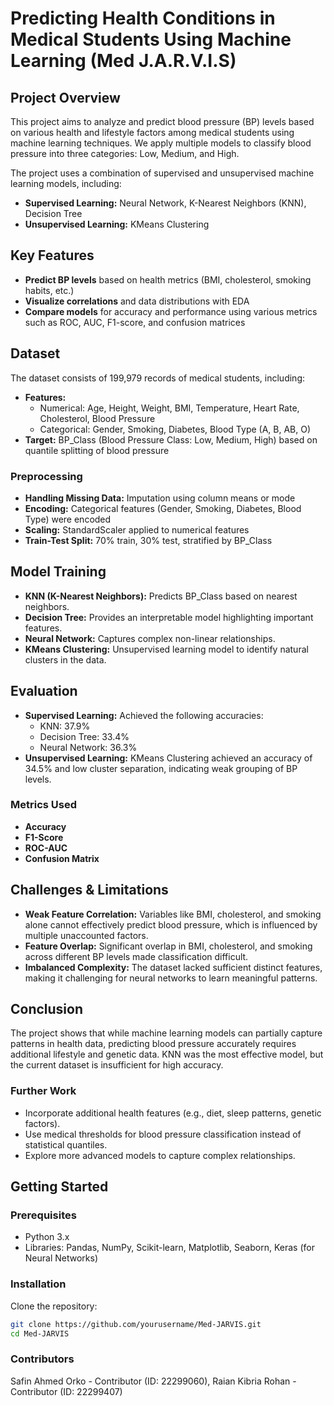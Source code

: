 # Predicting Health Conditions in Medical Students Using Machine Learning (Med J.A.R.V.I.S)

## Project Overview
This project aims to analyze and predict blood pressure (BP) levels based on various health and lifestyle factors among medical students using machine learning techniques. We apply multiple models to classify blood pressure into three categories: Low, Medium, and High. 

The project uses a combination of supervised and unsupervised machine learning models, including:
- **Supervised Learning:** Neural Network, K-Nearest Neighbors (KNN), Decision Tree
- **Unsupervised Learning:** KMeans Clustering

## Key Features
- **Predict BP levels** based on health metrics (BMI, cholesterol, smoking habits, etc.)
- **Visualize correlations** and data distributions with EDA
- **Compare models** for accuracy and performance using various metrics such as ROC, AUC, F1-score, and confusion matrices

## Dataset
The dataset consists of 199,979 records of medical students, including:
- **Features:**
  - Numerical: Age, Height, Weight, BMI, Temperature, Heart Rate, Cholesterol, Blood Pressure
  - Categorical: Gender, Smoking, Diabetes, Blood Type (A, B, AB, O)
- **Target:** BP_Class (Blood Pressure Class: Low, Medium, High) based on quantile splitting of blood pressure

### Preprocessing
- **Handling Missing Data:** Imputation using column means or mode
- **Encoding:** Categorical features (Gender, Smoking, Diabetes, Blood Type) were encoded
- **Scaling:** StandardScaler applied to numerical features
- **Train-Test Split:** 70% train, 30% test, stratified by BP_Class

## Model Training
- **KNN (K-Nearest Neighbors):** Predicts BP_Class based on nearest neighbors.
- **Decision Tree:** Provides an interpretable model highlighting important features.
- **Neural Network:** Captures complex non-linear relationships.
- **KMeans Clustering:** Unsupervised learning model to identify natural clusters in the data.

## Evaluation
- **Supervised Learning:** Achieved the following accuracies:
  - KNN: 37.9%
  - Decision Tree: 33.4%
  - Neural Network: 36.3%
- **Unsupervised Learning:** KMeans Clustering achieved an accuracy of 34.5% and low cluster separation, indicating weak grouping of BP levels.

### Metrics Used
- **Accuracy**
- **F1-Score**
- **ROC-AUC**
- **Confusion Matrix**

## Challenges & Limitations
- **Weak Feature Correlation:** Variables like BMI, cholesterol, and smoking alone cannot effectively predict blood pressure, which is influenced by multiple unaccounted factors.
- **Feature Overlap:** Significant overlap in BMI, cholesterol, and smoking across different BP levels made classification difficult.
- **Imbalanced Complexity:** The dataset lacked sufficient distinct features, making it challenging for neural networks to learn meaningful patterns.

## Conclusion
The project shows that while machine learning models can partially capture patterns in health data, predicting blood pressure accurately requires additional lifestyle and genetic data. KNN was the most effective model, but the current dataset is insufficient for high accuracy.

### Further Work
- Incorporate additional health features (e.g., diet, sleep patterns, genetic factors).
- Use medical thresholds for blood pressure classification instead of statistical quantiles.
- Explore more advanced models to capture complex relationships.

## Getting Started

### Prerequisites
- Python 3.x
- Libraries: Pandas, NumPy, Scikit-learn, Matplotlib, Seaborn, Keras (for Neural Networks)

### Installation
Clone the repository:
```bash
git clone https://github.com/yourusername/Med-JARVIS.git
cd Med-JARVIS
```

### Contributors
Safin Ahmed Orko - Contributor (ID: 22299060), 
Raian Kibria Rohan - Contributor (ID: 22299407)

